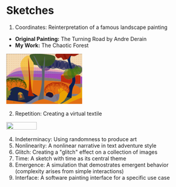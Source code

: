 # Sketches

1. Coordinates: Reinterpretation of a famous landscape painting
- **Original Painting:** The Turning Road by Andre Derain
- **My Work:** The Chaotic Forest

<img src="coordinates/dan-landscape.png" width="40%" height="40%">

2. Repetition: Creating a virtual textile

<img src="repetition/dan_repetition.png" width="40%" height="40%">

4. Indeterminacy: Using randomness to produce art
5. Nonlinearity: A nonlinear narrative in text adventure style
6. Glitch: Creating a "glitch" effect on a collection of images 
7. Time: A sketch with time as its central theme
8. Emergence: A simulation that demostrates emergent behavior (complexity arises from simple interactions)
9. Interface: A software painting interface for a specific use case

